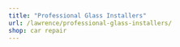 ```yaml
---
title: "Professional Glass Installers"
url: /lawrence/professional-glass-installers/
shop: car repair
---
```

